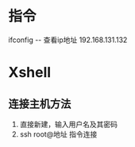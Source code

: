 # 指令

ifconfig -- 查看ip地址 192.168.131.132

# Xshell 

## 连接主机方法

1. 直接新建，输入用户名及其密码
2. ssh root@地址 指令连接